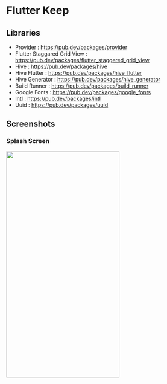 # Flutter Keep

## Libraries 

- Provider : https://pub.dev/packages/provider
- Flutter Staggared Grid View : https://pub.dev/packages/flutter_staggered_grid_view
- Hive : https://pub.dev/packages/hive
- Hive Flutter : https://pub.dev/packages/hive_flutter
- Hive Generator : https://pub.dev/packages/hive_generator
- Build Runner : https://pub.dev/packages/build_runner
- Google Fonts : https://pub.dev/packages/google_fonts
- Intl : https://pub.dev/packages/intl
- Uuid : https://pub.dev/packages/uuid


## Screenshots

### Splash Screen


<img align="left" width="300" height="600" src="https://user-images.githubusercontent.com/53400907/168446095-8957fc96-f5b0-4023-9e1f-645fbf2d1ad6.png">


